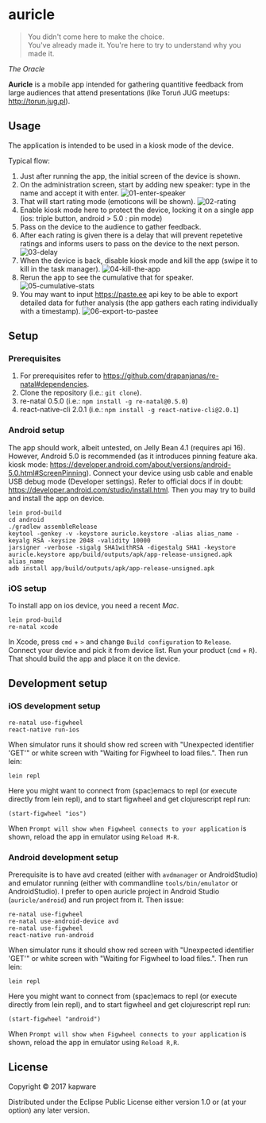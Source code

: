 # auricle

> You didn't come here to make the choice. </br>
> You've already made it. You're here to try to understand why you made it.

_The Oracle_

**Auricle** is a mobile app intended for gathering quantitive feedback from large audiences that attend presentations (like Toruń JUG meetups: http://torun.jug.pl).

## Usage
The application is intended to be used in a kiosk mode of the device. 

Typical flow:
1. Just after running the app, the initial screen of the device is shown.
2. On the administration screen, start by adding new speaker: type in the name and accept it with enter.
![01-enter-speaker](https://cloud.githubusercontent.com/assets/6385017/25023669/07501404-209b-11e7-9e92-7283300cac2e.png)
3. That will start rating mode (emoticons will be shown).
![02-rating](https://cloud.githubusercontent.com/assets/6385017/25023666/0743ebac-209b-11e7-87fd-0b402929a645.png)
4. Enable kiosk mode here to protect the device, locking it on a single app (ios: triple button, android > 5.0 : pin mode)
5. Pass on the device to the audience to gather feedback.
6. After each rating is given there is a delay that will prevent repetetive ratings and informs users to pass on the device to the next person.
![03-delay](https://cloud.githubusercontent.com/assets/6385017/25023665/07419cf8-209b-11e7-8d91-21b4511bc8b8.png)
7. When the device is back, disable kiosk mode and kill the app (swipe it to kill in the task manager).
![04-kill-the-app](https://cloud.githubusercontent.com/assets/6385017/25023664/073eb696-209b-11e7-83a3-90acf685bdf8.png)
8. Rerun the app to see the cumulative that for speaker.
![05-cumulative-stats](https://cloud.githubusercontent.com/assets/6385017/25023667/0744290a-209b-11e7-8310-11112b3d1536.png)
9. You may want to input https://paste.ee api key to be able to export detailed data for futher analysis (the app gathers each rating individually with a timestamp).
![06-export-to-pastee](https://cloud.githubusercontent.com/assets/6385017/25023668/0745a2ee-209b-11e7-88d5-1eb281dae36d.png)

## Setup

### Prerequisites
1. For prerequisites refer to https://github.com/drapanjanas/re-natal#dependencies.
2. Clone the repository (i.e.: `git clone`). 
3. re-natal 0.5.0 (i.e.: `npm install -g re-natal@0.5.0`)
4. react-native-cli 2.0.1 (i.e.: `npm install -g react-native-cli@2.0.1`)

### Android setup
The app should work, albeit untested, on Jelly Bean 4.1 (requires api 16). However, Android 5.0 is recommended (as it introduces pinning feature aka. kiosk mode: https://developer.android.com/about/versions/android-5.0.html#ScreenPinning). Connect your device using usb cable and enable USB debug mode (Developer settings). Refer to official docs if in doubt: https://developer.android.com/studio/install.html. Then you may try to build and install the app on device.
```
lein prod-build
cd android
./gradlew assembleRelease
keytool -genkey -v -keystore auricle.keystore -alias alias_name -keyalg RSA -keysize 2048 -validity 10000
jarsigner -verbose -sigalg SHA1withRSA -digestalg SHA1 -keystore auricle.keystore app/build/outputs/apk/app-release-unsigned.apk alias_name
adb install app/build/outputs/apk/app-release-unsigned.apk 
```

### iOS setup
To install app on ios device, you need a recent *Mac*.
```
lein prod-build
re-natal xcode
```
In Xcode, press `cmd` + `>` and change `Build configuration` to `Release`. Connect your device and pick it from device list. Run your product (`cmd` + `R`). That should build the app and place it on the device.

## Development setup

### iOS development setup
```
re-natal use-figwheel
react-native run-ios
```
When simulator runs it should show red screen with "Unexpected identifier 'GET'" or white screen with "Waiting for Figwheel to load files.". Then run lein:
```
lein repl
```
Here you might want to connect from (spac)emacs to repl (or execute directly from lein repl), and to start figwheel and get clojurescript repl run:
```
(start-figwheel "ios")
```
When `Prompt will show when Figwheel connects to your application` is shown, reload the app in emulator using `Reload M-R`.

### Android development setup
Prerequisite is to have avd created (either with `avdmanager` or AndroidStudio) and emulator running (either with commandline `tools/bin/emulator` or AndroidStudio). I prefer to open auricle project in Android Studio (`auricle/android`) and run project from it. Then issue:
```
re-natal use-figwheel
re-natal use-android-device avd
re-natal use-figwheel
react-native run-android
```
When simulator runs it should show red screen with "Unexpected identifier 'GET'" or white screen with "Waiting for Figwheel to load files.". Then run lein:
```
lein repl
```
Here you might want to connect from (spac)emacs to repl (or execute directly from lein repl), and to start figwheel and get clojurescript repl run:
```
(start-figwheel "android")
```
When `Prompt will show when Figwheel connects to your application` is shown, reload the app in emulator using `Reload R,R`.

## License

Copyright © 2017 kapware

Distributed under the Eclipse Public License either version 1.0 or (at
your option) any later version.
